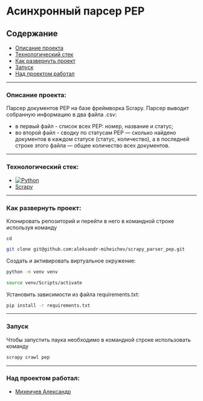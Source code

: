 # Асинхронный парсер PEP

## Содержание
- [Описание проекта](#описание-проекта)
- [Технологический стек](#технологический-стек)
- [Как развернуть проект](#как-развернуть-проект)
- [Запуск](#запуск)
- [Над проектом работал](#над-проектом-работал)

___

### Описание проекта:

Парсер документов PEP на базе фреймворка Scrapy. Парсер выводит собранную 
информацию в два файла .csv:
- в первый файл - список всех PEP: номер, название и статус;
- во второй файл - сводку по статусам PEP — сколько найдено документов в 
каждом статусе (статус, количество), а в последней строке этого файла — общее 
количество всех документов.

___

### Технологический стек:

- [![Python](https://img.shields.io/badge/python-3670A0?style=for-the-badge&logo=python&logoColor=ffdd54)](https://www.python.org/)
- [Scrapy](https://scrapy.org/)

___

### Как развернуть проект:

Клонировать репозиторий и перейти в него в командной строке используя команду 
```
cd
```
```bash
git clone git@github.com:aleksandr-miheichev/scrapy_parser_pep.git
```
Cоздать и активировать виртуальное окружение:
```bash
python -m venv venv
```
```bash
source venv/Scripts/activate
```
Установить зависимости из файла requirements.txt:
```bash
pip install -r requirements.txt
```

___

### Запуск

Чтобы запустить паука необходимо в командной строке использовать команду
```bash
scrapy crawl pep
```

___

### Над проектом работал:
- [Михеичев Александр](https://github.com/aleksandr-miheichev)
